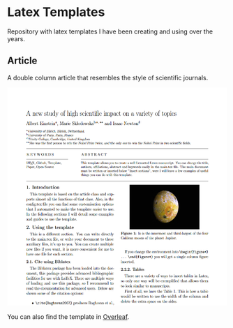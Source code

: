# Latex Templates

Repository with latex templates I have been creating and using over the years.

## Article

A double column article that resembles the style of scientific journals.

<p align="center">
  <img src="https://github.com/SanParraguez/latex-templates/blob/main/bin/article_view.png?raw=true" alt="Article view" height="500"/>
</p>

You can also find the template in [Overleaf](https://www.overleaf.com/read/kbvvqcpcyvxk).
